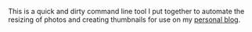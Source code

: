 This is a quick and dirty command line tool I put together to automate the resizing of photos and creating thumbnails for use on my [personal blog](http://www.justin-credible.net).
